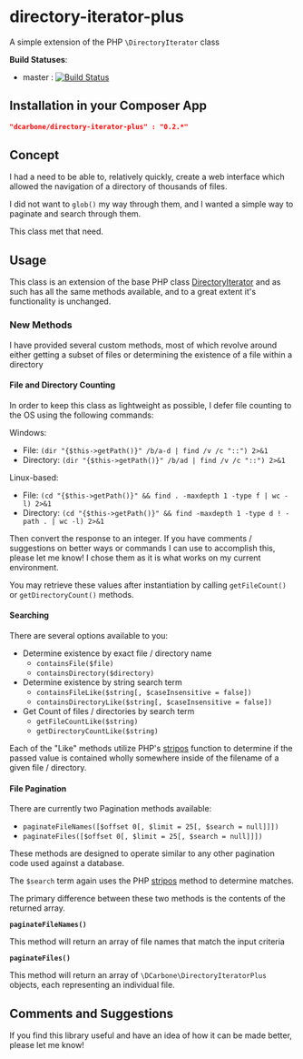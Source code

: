 directory-iterator-plus
=========================

A simple extension of the PHP `\DirectoryIterator` class

**Build Statuses**:
- master : [![Build Status](https://travis-ci.org/dcarbone/directory-iterator-plus.svg?branch=master)](https://travis-ci.org/dcarbone/directory-iterator-plus)

## Installation in your Composer App
```json
"dcarbone/directory-iterator-plus" : "0.2.*"
```

## Concept

I had a need to be able to, relatively quickly, create a web interface which allowed the navigation of a directory
of thousands of files.

I did not want to `glob()` my way through them, and I wanted a simple way to paginate and search through them.

This class met that need.

## Usage

This class is an extension of the base PHP class <a href="http://php.net/manual/en/class.directoryiterator.php">DirectoryIterator</a>
and as such has all the same methods available, and to a great extent it's functionality is unchanged.

### New Methods

I have provided several custom methods, most of which revolve around either getting a subset of files
or determining the existence of a file within a directory

#### File and Directory Counting

In order to keep this class as lightweight as possible, I defer file counting to the OS using the following commands:

Windows:
- File: `(dir "{$this->getPath()}" /b/a-d | find /v /c "::") 2>&1`
- Directory: `(dir "{$this->getPath()}" /b/ad | find /v /c "::") 2>&1`

Linux-based:
- File: `(cd "{$this->getPath()}" && find . -maxdepth 1 -type f | wc -l) 2>&1`
- Directory: `(cd "{$this->getPath()}" && find -maxdepth 1 -type d ! -path . | wc -l) 2>&1`

Then convert the response to an integer.  If you have comments / suggestions on better ways or commands I can use
to accomplish this, please let me know!  I chose them as it is what works on my current environment.

You may retrieve these values after instantiation by calling `getFileCount()` or `getDirectoryCount()` methods.

#### Searching

There are several options available to you:

- Determine existence by exact file / directory name
    - `containsFile($file)`
    - `containsDirectory($directory)`
- Determine existence by string search term
    - `containsFileLike($string[, $caseInsensitive = false])`
    - `containsDirectoryLike($string[, $caseInsensitive = false])`
- Get Count of files / directories by search term
    - `getFileCountLike($string)`
    - `getDirectoryCountLike($string)`

Each of the "Like" methods utilize PHP's <a href="http://php.net/manual/en/function.stripos.php">stripos</a> function
to determine if the passed value is contained wholly somewhere inside of the filename of a given file / directory.

#### File Pagination

There are currently two Pagination methods available:

- `paginateFileNames([$offset 0[, $limit = 25[, $search = null]]])`
- `paginateFiles([$offset 0[, $limit = 25[, $search = null]]])`

These methods are designed to operate similar to any other pagination code used against a database.

The `$search` term again uses the PHP <a href="http://php.net/manual/en/function.stripos.php">stripos</a> method to
determine matches.

The primary difference between these two methods is the contents of the returned array.

**`paginateFileNames()`**

This method will return an array of file names that match the input criteria

**`paginateFiles()`**

This method will return an array of `\DCarbone\DirectoryIteratorPlus` objects, each representing an individual file.

## Comments and Suggestions

If you find this library useful and have an idea of how it can be made better, please let me know!